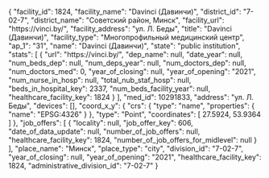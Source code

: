 {
    "facility_id": 1824,
    "facility_name": "Davinci (Давинчи)",
    "district_id": "7-02-7",
    "district_name": "Советский район, Минск",
    "facility_url": "https:\/\/vinci.by\/",
    "facility_address": "ул. Л. Беды",
    "title": "Davinci (Давинчи)",
    "facility_type": "Многопрофильный медицинский центр",
    "ap_1": "31",
    "name": "Davinci (Давинчи)",
    "state": "public institution",
    "stats": [
        {
            "url": "https:\/\/vinci.by\/",
            "dep_name": null,
            "date_year": null,
            "num_beds_dep": null,
            "num_deps_year": null,
            "num_doctors_dep": null,
            "num_doctors_med": 0,
            "year_of_closing": null,
            "year_of_opening": "2021",
            "num_nurse_in_hosp": null,
            "total_nub_staf_hosp": null,
            "beds_in_hospital_key": 2337,
            "num_beds_facility_year": null,
            "healthcare_facility_key": 1824
        }
    ],
    "med_id": 10291833,
    "address": "ул. Л. Беды",
    "devices": [],
    "coord_x_y": {
        "crs": {
            "type": "name",
            "properties": {
                "name": "EPSG:4326"
            }
        },
        "type": "Point",
        "coordinates": [
            27.5924,
            53.9364
        ]
    },
    "job_offers": [
        {
            "locality": null,
            "job_offer_key": 606,
            "date_of_data_update": null,
            "number_of_job_offers": null,
            "healthcare_facility_key": 1824,
            "number_of_job_offers_for_midlevel": null
        }
    ],
    "place_name": "Минск",
    "place_type": "city",
    "division_id": "7-02-7",
    "year_of_closing": null,
    "year_of_opening": "2021",
    "healthcare_facility_key": 1824,
    "administrative_division_id": "7-02-7"
}
